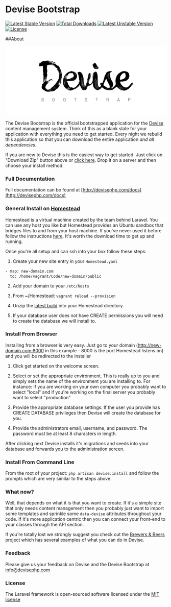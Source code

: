 Devise Bootstrap
======

[![Latest Stable Version](https://poser.pugx.org/devisephp/cms/v/stable.svg)](https://packagist.org/packages/devisephp/cms)
[![Total Downloads](https://poser.pugx.org/devisephp/cms/downloads.svg)](https://packagist.org/packages/devisephp/cms)
[![Latest Unstable Version](https://poser.pugx.org/devisephp/cms/v/unstable.svg)](https://packagist.org/packages/devisephp/cms)
[![License](https://poser.pugx.org/devisephp/cms/license.svg)](https://packagist.org/packages/devisephp/cms)

##About

![alt text][logo]

The Devise Bootstrap is the official bootstrapped application for the [Devise](http://github.com/devisephp/cms) content management system. Think of this as a blank slate for your application with everything you need to get started. Every night we rebuild this application so that you can download the entire application *and all dependencies*.

If you are new to Devise this is the easiest way to get started. Just click on "Download Zip" button above or [click here](https://github.com/devisephp/bootstrap/archive/master.zip). Drop it on a server and then choose your install method.

### Full Documentation

Full documentation can be found at [http://devisephp.com/docs](http://devisephp.com/docs)

### General Install on [Homestead](http://laravel.com/docs/5.0/homestead)

Homestead is a virtual machine created by the team behind Laravel. You can use any host you like but Homestead provides an Ubuntu sandbox that bridges files to and from your host machine. If you've never used it before follow the instructions [here](http://laravel.com/docs/5.0/homestead). It's worth the download time to get up and running.

Once you're all setup and can ssh into your box follow these steps:

1. Create your new site entry in your ```Homestead.yaml```

```
- map: new-domain.com
  to: /home/vagrant/Code/new-domain/public
```

2. Add your domain to your ```/etc/hosts```

3. From ~/Homestead: ```vagrant reload --provision```

4. Unzip the [latest build](https://github.com/devisephp/bootstrap/archive/master.zip) into your Homestead directory.

5. If your database user does not have CREATE permissions you will need to create the database we will install to.

### Install From Browser

Installing from a browser is very easy. Just go to your domain (http://new-domain.com:8000 in this example - 8000 is the port Homestead listens on) and you will be redirected to the installer

1. Click get started on the welcome screen.

2. Select or set the appropriate environment. This is really up to you and simply sets the name of the environment you are installing to. For instance: If you are working on your own computer you probably want to select "local" and if you're working on the final server you probably want to select "production"

3. Provide the appropriate database settings. If the user you provide has CREATE DATABASE privileges then Devise will create the database for you.

4. Provide the administrators email, username, and password. The password must be at least 8 characters in length.

After clicking next Devise installs it's migrations and seeds into your database and forwards you to the administration screen.

### Install From Command Line

From the root of your project: ```php artisan devise:install``` and follow the prompts which are very similar to the steps above.

### What now?

Well, that depends on what it is that you want to create. If it's a simple site that only needs content management then you probably just want to import some templates and sprinkle some ```data-devise``` attributes throughout your code. If it's more application centric then you can connect your front-end to your classes through the API section.

If you're totally lost we strongly suggest you check out the [Brewers & Beers](https://github.com/devisephp/example) project which has several examples of what you can do in Devise.

### Feedback

Please give us your feedback on Devise and the Devise Bootstrap at [info@devisephp.com](info@devisephp.com)

### License

The Laravel framework is open-sourced software licensed under the [MIT license](http://opensource.org/licenses/MIT)

[logo]: https://raw.githubusercontent.com/devisephp/bootstrap/master/project-banner.png "Devise Bootstrap"
